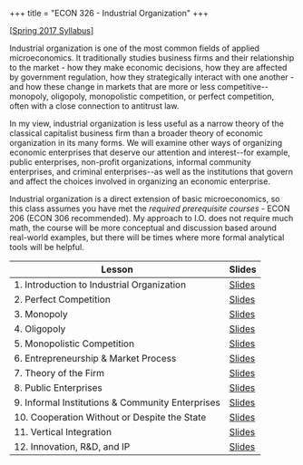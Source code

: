 +++
title = "ECON 326 - Industrial Organization"
+++

[[Spring 2017 Syllabus](https://www.dropbox.com/s/bmq7s5rttjd7s20/ECON_326_Syllabus_Safner.pdf?dl=0)]

Industrial organization is one of the most common fields of applied microeconomics. It traditionally studies business firms and their relationship to the market - how they make economic decisions, how they are affected by government regulation, how they strategically interact with one another - and how these change in markets that are more or less competitive--monopoly, oligopoly, monopolistic competition, or perfect competition, often with a close connection to antitrust law. 

In my view, industrial organization is less useful as a narrow theory of the classical capitalist business firm than a broader theory of economic organization in its many forms. We will examine other ways of organizing economic enterprises that deserve our attention and interest--for example, public enterprises, non-profit organizations, informal community enterprises, and criminal enterprises--as well as the institutions that govern and affect the choices involved in organizing an economic enterprise. 

Industrial organization is a direct extension of basic microeconomics, so this class assumes you have met the *required prerequisite courses* - ECON 206 (ECON 306 recommended). My approach to I.O. does not require much math, the course will be more conceptual and discussion based around real-world examples, but there will be times where more formal analytical tools will be helpful.  


| Lesson | Slides |
|---|---|
| 1. Introduction to Industrial Organization | [Slides](https://www.dropbox.com/s/4zwqvh4xhdq8bxh/1.%20Intro%20to%20IO.pdf?dl=0) |  
| 2. Perfect Competition | [Slides](https://www.dropbox.com/s/g0vef14nfy61c59/2.%20Perfect%20Competition.pdf?dl=0) |
| 3. Monopoly | [Slides](https://www.dropbox.com/s/etm0kvylijgej5m/3.%20Monopoly.pdf?dl=0) |
| 4. Oligopoly | [Slides](https://www.dropbox.com/s/7v8imjolb63feee/4.%20Oligopoly.pdf?dl=0) |
| 5. Monopolistic Competition | [Slides](https://www.dropbox.com/s/b1yecawvs2yoy24/5.%20Monopolistic%20Competition.pdf?dl=0) |
| 6. Entrepreneurship & Market Process | [Slides](https://www.dropbox.com/s/tfid8uc5sc3q4au/6.%20Entrepreneurship%20%26%20Market%20Process.pdf?dl=0) |
| 7. Theory of the Firm | [Slides](https://www.dropbox.com/s/ozgkhrw5lz6ykga/7.%20Theory%20of%20the%20Firm.pdf?dl=0) |
| 8. Public Enterprises | [Slides](https://www.dropbox.com/s/t9vvgxq2r860y5o/8.%20Public%20Enterprises.pdf?dl=0) |
| 9. Informal Institutions & Community Enterprises | [Slides](https://www.dropbox.com/s/cxcngpq54k0gbuk/9.%20Informal%20Institutions%20%26%20Community%20Enterprises.pdf?dl=0) |
| 10. Cooperation Without or Despite the State | [Slides](https://www.dropbox.com/s/ylp8uxto5ajblxc/10.%20Cooperation%20Without%20or%20Despite%20the%20State.pdf?dl=0) |
| 11. Vertical Integration | [Slides](https://www.dropbox.com/s/3ywv9awhjxx45pw/11.%20Vertical%20Integration.pdf?dl=0) |
| 12. Innovation, R&D, and IP | [Slides](https://www.dropbox.com/s/hblgo1x63ne3t5j/12.%20Innovation%2C%20R%26D%2C%20and%20IP.pdf?dl=0) |
